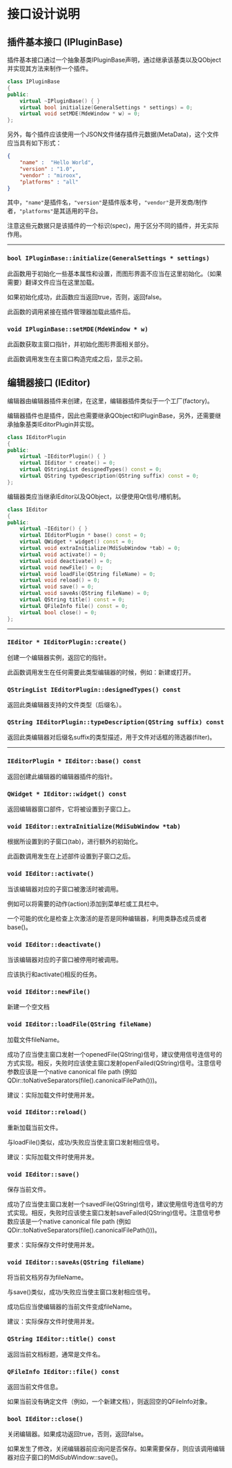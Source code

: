 #   接口设计说明

## 插件基本接口 (IPluginBase)

插件基本接口通过一个抽象基类IPluginBase声明，通过继承该基类以及QObject并实现其方法来制作一个插件。

```cpp
class IPluginBase
{
public:
    virtual ~IPluginBase() { }
    virtual bool initialize(GeneralSettings * settings) = 0;
    virtual void setMDE(MdeWindow * w) = 0;
};
```

另外，每个插件应该使用一个JSON文件储存插件元数据(MetaData)，这个文件应当具有如下形式：

```json
{
    "name" :  "Hello World",
    "version" : "1.0",
    "vendor" : "miroox",
    "platforms" : "all"
}
```

其中，`"name"`是插件名，`"version"`是插件版本号，`"vendor"`是开发商/制作者，`"platforms"`是其适用的平台。

注意这些元数据只是该插件的一个标识(spec)，用于区分不同的插件，并无实际作用。

---

### `bool IPluginBase::initialize(GeneralSettings * settings)`

此函数用于初始化一些基本属性和设置，而图形界面不应当在这里初始化。（如果需要）翻译文件应当在这里加载。

如果初始化成功，此函数应当返回true，否则，返回false。

此函数的调用紧接在插件管理器加载此插件后。

### `void IPluginBase::setMDE(MdeWindow * w)`

此函数获取主窗口指针，并初始化图形界面相关部分。

此函数调用发生在主窗口构造完成之后，显示之前。

## 编辑器接口 (IEditor)

编辑器由编辑器插件来创建，在这里，编辑器插件类似于一个工厂(factory)。

编辑器插件也是插件，因此也需要继承QObject和IPluginBase，另外，还需要继承抽象基类IEditorPlugin并实现。

```cpp
class IEditorPlugin
{
public:
    virtual ~IEditorPlugin() { }
    virtual IEditor * create() = 0;
    virtual QStringList designedTypes() const = 0;
    virtual QString typeDescription(QString suffix) const = 0;
};
```

编辑器类应当继承IEditor以及QObject，以便使用Qt信号/槽机制。

```cpp
class IEditor
{
public:
    virtual ~IEditor() { }
    virtual IEditorPlugin * base() const = 0;
    virtual QWidget * widget() const = 0;
    virtual void extraInitialize(MdiSubWindow *tab) = 0;
    virtual void activate() = 0;
    virtual void deactivate() = 0;
    virtual void newFile() = 0;
    virtual void loadFile(QString fileName) = 0;
    virtual void reload() = 0;
    virtual void save() = 0;
    virtual void saveAs(QString fileName) = 0;
    virtual QString title() const = 0;
    virtual QFileInfo file() const = 0;
    virtual bool close() = 0;
};
```

---

### `IEditor * IEditorPlugin::create()`

创建一个编辑器实例，返回它的指针。

此函数调用发生在任何需要此类型编辑器的时候，例如：新建或打开。

### `QStringList IEditorPlugin::designedTypes() const`

返回此类编辑器支持的文件类型（后缀名）。

### `QString IEditorPlugin::typeDescription(QString suffix) const`

返回此类编辑器对后缀名suffix的类型描述，用于文件对话框的筛选器(filter)。

---

### `IEditorPlugin * IEditor::base() const`

返回创建此编辑器的编辑器插件的指针。

### `QWidget * IEditor::widget() const`

返回编辑器窗口部件，它将被设置到子窗口上。

### `void IEditor::extraInitialize(MdiSubWindow *tab)`

根据所设置到的子窗口(tab)，进行额外的初始化。

此函数调用发生在上述部件设置到子窗口之后。

### `void IEditor::activate()`

当该编辑器对应的子窗口被激活时被调用。

例如可以将需要的动作(action)添加到菜单栏或工具栏中。

一个可能的优化是检查上次激活的是否是同种编辑器，利用类静态成员或者base()。

### `void IEditor::deactivate()`

当该编辑器对应的子窗口被停用时被调用。

应该执行和activate()相反的任务。

### `void IEditor::newFile()`

新建一个空文档

### `void IEditor::loadFile(QString fileName)`

加载文件fileName。

成功了应当使主窗口发射一个openedFile(QString)信号，建议使用信号连信号的方式实现。相反，失败时应该使主窗口发射openFailed(QString)信号。注意信号参数应该是一个native canonical file path (例如QDir::toNativeSeparators(file().canonicalFilePath()))。

建议：实际加载文件时使用并发。

### `void IEditor::reload()`

重新加载当前文件。

与loadFile()类似，成功/失败应当使主窗口发射相应信号。

建议：实际加载文件时使用并发。

### `void IEditor::save()`

保存当前文件。

成功了应当使主窗口发射一个savedFile(QString)信号，建议使用信号连信号的方式实现。相反，失败时应该使主窗口发射saveFailed(QString)信号。注意信号参数应该是一个native canonical file path (例如QDir::toNativeSeparators(file().canonicalFilePath()))。

要求：实际保存文件时使用并发。

### `void IEditor::saveAs(QString fileName)`

将当前文档另存为fileName。

与save()类似，成功/失败应当使主窗口发射相应信号。

成功后应当使编辑器的当前文件变成fileName。

建议：实际保存文件时使用并发。

### `QString IEditor::title() const`

返回当前文档标题，通常是文件名。

### `QFileInfo IEditor::file() const`

返回当前文件信息。

如果当前没有确定文件（例如，一个新建文档），则返回空的QFileInfo对象。

### `bool IEditor::close()`

关闭编辑器。如果成功返回true，否则，返回false。

如果发生了修改，关闭编辑器前应询问是否保存。如果需要保存，则应该调用编辑器对应子窗口的MdiSubWindow::save()。

